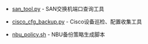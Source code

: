 - [san_tool.py](https://github.com/dayerong/tools/tree/master/san_tool) - SAN交换机端口查询工具

- [cisco_cfg_backup.py](https://github.com/dayerong/tools/blob/master/cisco_tool) - Cisco设备巡检、配置收集工具

- [nbu_policy.sh](https://github.com/dayerong/tools/tree/master/nbu_tool) - NBU备份策略生成脚本

